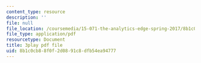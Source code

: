 ```yaml
---
content_type: resource
description: ''
file: null
file_location: /coursemedia/15-071-the-analytics-edge-spring-2017/8b1c0cb88f0f2d0891c8dfb54ea94777_dDHsLmwd9No.pdf
file_type: application/pdf
resourcetype: Document
title: 3play pdf file
uid: 8b1c0cb8-8f0f-2d08-91c8-dfb54ea94777
---
```

